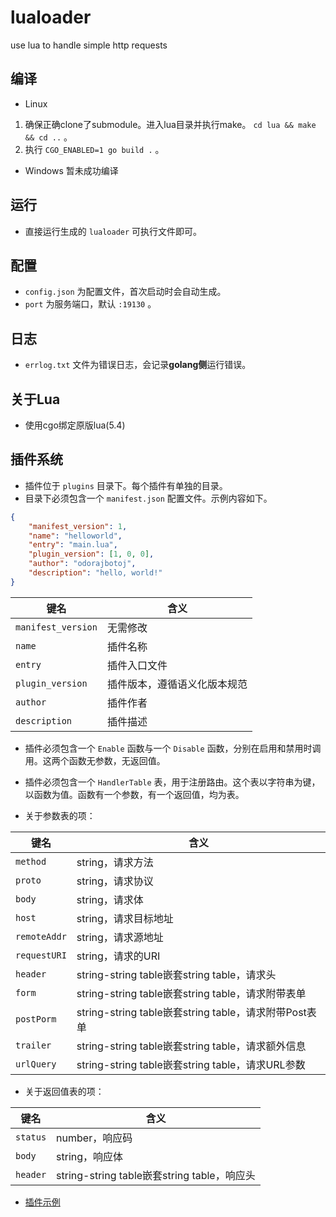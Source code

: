# lualoader

use lua to handle simple http requests

## 编译

+ Linux

1. 确保正确clone了submodule。进入lua目录并执行make。 `cd lua && make && cd ..` 。
2. 执行 `CGO_ENABLED=1 go build .` 。

+ Windows 暂未成功编译

## 运行

+ 直接运行生成的 `lualoader` 可执行文件即可。

## 配置

+ `config.json` 为配置文件，首次启动时会自动生成。
+ `port` 为服务端口，默认 `:19130` 。

## 日志

+ `errlog.txt` 文件为错误日志，会记录**golang侧**运行错误。

## 关于Lua

+ 使用cgo绑定原版lua(5.4)

## 插件系统

+ 插件位于 `plugins` 目录下。每个插件有单独的目录。
+ 目录下必须包含一个 `manifest.json` 配置文件。示例内容如下。

```json
{
    "manifest_version": 1,
    "name": "helloworld",
    "entry": "main.lua",
    "plugin_version": [1, 0, 0],
    "author": "odorajbotoj",
    "description": "hello, world!"
}
```

| 键名 | 含义 |
| --- | --- |
| `manifest_version` | 无需修改 |
| `name` | 插件名称 |
| `entry` | 插件入口文件 |
| `plugin_version` | 插件版本，遵循语义化版本规范 |
| `author` | 插件作者 |
| `description` | 插件描述 |

+ 插件必须包含一个 `Enable` 函数与一个 `Disable` 函数，分别在启用和禁用时调用。这两个函数无参数，无返回值。
+ 插件必须包含一个 `HandlerTable` 表，用于注册路由。这个表以字符串为键，以函数为值。函数有一个参数，有一个返回值，均为表。

+ 关于参数表的项：

| 键名 | 含义 |
| --- | --- |
| `method` | string，请求方法 |
| `proto` | string，请求协议 |
| `body` | string，请求体 |
| `host` | string，请求目标地址 |
| `remoteAddr` | string，请求源地址 |
| `requestURI` | string，请求的URI |
| `header` | string-string table嵌套string table，请求头 |
| `form` | string-string table嵌套string table，请求附带表单 |
| `postPorm` | string-string table嵌套string table，请求附带Post表单 |
| `trailer` | string-string table嵌套string table，请求额外信息 |
| `urlQuery` | string-string table嵌套string table，请求URL参数 |

+ 关于返回值表的项：

| 键名 | 含义 |
| --- | --- |
| `status` | number，响应码 |
| `body` | string，响应体 |
| `header` | string-string table嵌套string table，响应头 |

+ [插件示例](https://github.com/sapidexs/lualoader-plugin-demo)
